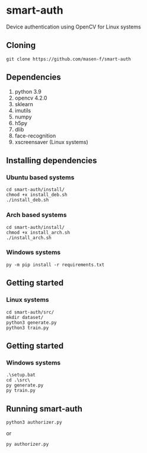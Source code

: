# smart-auth
Device authentication using OpenCV for Linux systems

## Cloning
```shell
git clone https://github.com/masen-f/smart-auth
```

## Dependencies
1. python 3.9
2. opencv 4.2.0
3. sklearn
4. imutils
5. numpy
6. h5py
7. dlib
8. face-recognition
9. xscreensaver (Linux systems)

## Installing dependencies
### Ubuntu based systems
```shell
cd smart-auth/install/
chmod +x install_deb.sh
./install_deb.sh
```

### Arch based systems
```shell
cd smart-auth/install/
chmod +x install_arch.sh
./install_arch.sh
```

### Windows systems
```
py -m pip install -r requirements.txt
```

## Getting started
### Linux systems
```shell
cd smart-auth/src/
mkdir dataset/
python3 generate.py
python3 train.py
```

## Getting started
### Windows systems
```shell
.\setup.bat
cd .\src\
py generate.py
py train.py
```

## Running smart-auth
```shell
python3 authorizer.py
```
or
```
py authorizer.py
```
